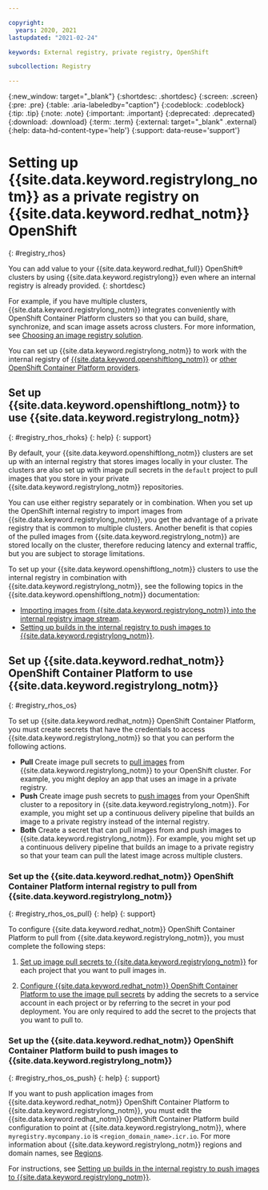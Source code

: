 ```yaml
---

copyright:
  years: 2020, 2021
lastupdated: "2021-02-24"

keywords: External registry, private registry, OpenShift

subcollection: Registry

---
```


{:new_window: target="_blank"}
{:shortdesc: .shortdesc}
{:screen: .screen}
{:pre: .pre}
{:table: .aria-labeledby="caption"}
{:codeblock: .codeblock}
{:tip: .tip}
{:note: .note}
{:important: .important}
{:deprecated: .deprecated}
{:download: .download}
{:term: .term}
{:external: target="_blank" .external}
{:help: data-hd-content-type='help'}
{:support: data-reuse='support'}

# Setting up {{site.data.keyword.registrylong_notm}} as a private registry on {{site.data.keyword.redhat_notm}} OpenShift
{: #registry_rhos}

You can add value to your {{site.data.keyword.redhat_full}} OpenShift® clusters by using {{site.data.keyword.registrylong}} even where an internal registry is already provided.
{: shortdesc}

For example, if you have multiple clusters, {{site.data.keyword.registrylong_notm}} integrates conveniently with OpenShift Container Platform clusters so that you can build, share, synchronize, and scan image assets across clusters. For more information, see [Choosing an image registry solution](/docs/openshift?topic=openshift-registry#openshift_registry_options).

You can set up {{site.data.keyword.registrylong_notm}} to work with the internal registry of [{{site.data.keyword.openshiftlong_notm}}](#registry_rhos_rhoks) or [other OpenShift Container Platform providers](#registry_rhos_os).

## Set up {{site.data.keyword.openshiftlong_notm}} to use {{site.data.keyword.registrylong_notm}}
{: #registry_rhos_rhoks}
{: help}
{: support}

By default, your {{site.data.keyword.openshiftlong_notm}} clusters are set up with an internal registry that stores images locally in your cluster. The clusters are also set up with image pull secrets in the `default` project to pull images that you store in your private {{site.data.keyword.registrylong_notm}} repositories.

You can use either registry separately or in combination. When you set up the OpenShift internal registry to import images from {{site.data.keyword.registrylong_notm}}, you get the advantage of a private registry that is common to multiple clusters. Another benefit is that copies of the pulled images from {{site.data.keyword.registrylong_notm}} are stored locally on the cluster, therefore reducing latency and external traffic, but you are subject to storage limitations.

To set up your {{site.data.keyword.openshiftlong_notm}} clusters to use the internal registry in combination with {{site.data.keyword.registrylong_notm}}, see the following topics in the {{site.data.keyword.openshiftlong_notm}} documentation:

- [Importing images from {{site.data.keyword.registrylong_notm}} into the internal registry image stream](/docs/openshift?topic=openshift-registry#imagestream_registry).
- [Setting up builds in the internal registry to push images to {{site.data.keyword.registrylong_notm}}](/docs/openshift?topic=openshift-registry#builds_registry).

## Set up {{site.data.keyword.redhat_notm}} OpenShift Container Platform to use {{site.data.keyword.registrylong_notm}}
{: #registry_rhos_os}

To set up {{site.data.keyword.redhat_notm}} OpenShift Container Platform, you must create secrets that have the credentials to access {{site.data.keyword.registrylong_notm}} so that you can perform the following actions.

- **Pull** Create image pull secrets to [pull images](#registry_rhos_os_pull) from {{site.data.keyword.registrylong_notm}} to your OpenShift cluster. For example, you might deploy an app that uses an image in a private registry.
- **Push** Create image push secrets to [push images](#registry_rhos_os_push) from your OpenShift cluster to a repository in {{site.data.keyword.registrylong_notm}}. For example, you might set up a continuous delivery pipeline that builds an image to a private registry instead of the internal registry.
- **Both** Create a secret that can pull images from and push images to {{site.data.keyword.registrylong_notm}}. For example, you might set up a continuous delivery pipeline that builds an image to a private registry so that your team can pull the latest image across multiple clusters.

### Set up the {{site.data.keyword.redhat_notm}} OpenShift Container Platform internal registry to pull from {{site.data.keyword.registrylong_notm}}
{: #registry_rhos_os_pull}
{: help}
{: support}

To configure {{site.data.keyword.redhat_notm}} OpenShift Container Platform to pull from {{site.data.keyword.registrylong_notm}}, you must complete the following steps:

1. [Set up image pull secrets to {{site.data.keyword.registrylong_notm}}](/docs/openshift?topic=openshift-registry#other_registry_accounts) for each project that you want to pull images in.

2. [Configure {{site.data.keyword.redhat_notm}} OpenShift Container Platform to use the image pull secrets](/docs/openshift?topic=openshift-registry#use_imagePullSecret) by adding the secrets to a service account in each project or by referring to the secret in your pod deployment. You are only required to add the secret to the projects that you want to pull to.

### Set up the {{site.data.keyword.redhat_notm}} OpenShift Container Platform build to push images to {{site.data.keyword.registrylong_notm}}
{: #registry_rhos_os_push}
{: help}
{: support}

If you want to push application images from {{site.data.keyword.redhat_notm}} OpenShift Container Platform to {{site.data.keyword.registrylong_notm}}, you must edit the {{site.data.keyword.redhat_notm}} OpenShift Container Platform build configuration to point at {{site.data.keyword.registrylong_notm}}, where `myregistry.mycompany.io` is `<region_domain_name>.icr.io`. For more information about {{site.data.keyword.registrylong_notm}} regions and domain names, see [Regions](/docs/Registry?topic=Registry-registry_overview#registry_regions).

For instructions, see [Setting up builds in the internal registry to push images to {{site.data.keyword.registrylong_notm}}](/docs/openshift?topic=openshift-registry#builds_registry).

